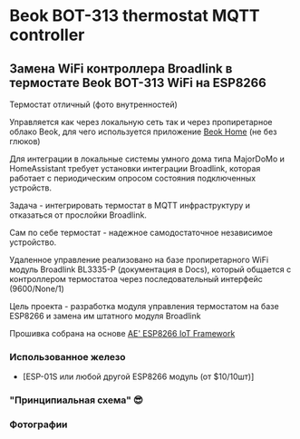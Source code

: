 # Beok BOT-313 thermostat MQTT controller
## Замена WiFi контроллера Broadlink в термостате Beok BOT-313 WiFi на ESP8266

Термостат отличный (фото внутренностей)

Управляется как через локальную сеть так и через пропиретарное облако Beok, для чего используется приложение 
[Beok Home](https://play.google.com/store/apps/details?id=com.beok.heat) (не без глюков)

Для интеграции в локальные системы умного дома типа MajorDoMo и HomeAssistant требует установки интеграции Broadlink,
которая работает с периодическим опросом состояния подключенных устройств.

Задача - интегрировать термостат в MQTT инфраструктуру и отказаться от прослойки Broadlink.

Сам по себе термостат - надежное самодостаточное независимое устройство.

Удаленное управление реализовано на базе пропиретарного WiFi модуль Broadlink BL3335-P (документация в Docs), 
который общается с контроллером термостатоа через последовательный интерфейс (9600/None/1)

Цель проекта - разработка модуля управления термостатом на базе ESP8266 и замена им штатного модуля Broadlink



Прошивка собрана на основе [AE' ESP8266 IoT Framework](https://github.com/mosave/AELib)

 
### Использованное железо

 * [ESP-01S или любой другой ESP8266 модуль (от $10/10шт)]

### "Принципиальная схема" :sunglasses:


### Фотографии


